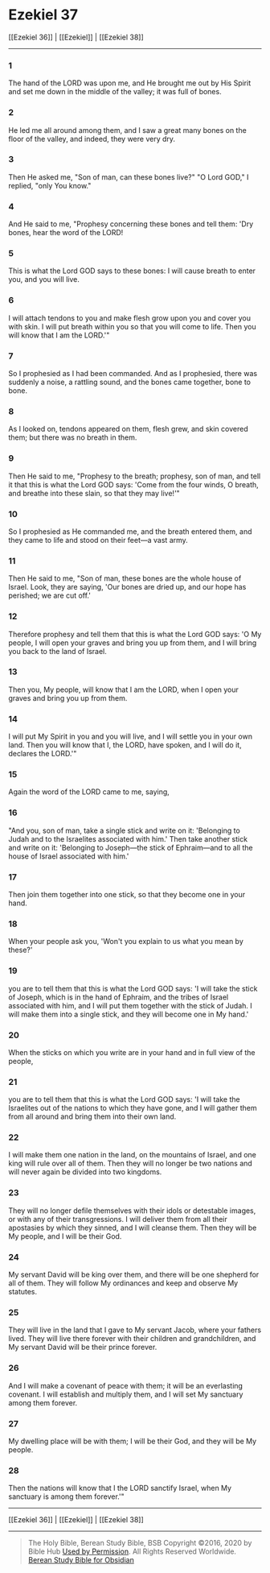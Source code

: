 # Ezekiel 37

[[Ezekiel 36]] | [[Ezekiel]] | [[Ezekiel 38]]

---

### 1
The hand of the LORD was upon me, and He brought me out by His Spirit and set me down in the middle of the valley; it was full of bones.

### 2
He led me all around among them, and I saw a great many bones on the floor of the valley, and indeed, they were very dry.

### 3
Then He asked me, "Son of man, can these bones live?" "O Lord GOD," I replied, "only You know."

### 4
And He said to me, "Prophesy concerning these bones and tell them: 'Dry bones, hear the word of the LORD!

### 5
This is what the Lord GOD says to these bones: I will cause breath to enter you, and you will live.

### 6
I will attach tendons to you and make flesh grow upon you and cover you with skin. I will put breath within you so that you will come to life. Then you will know that I am the LORD.'"

### 7
So I prophesied as I had been commanded. And as I prophesied, there was suddenly a noise, a rattling sound, and the bones came together, bone to bone.

### 8
As I looked on, tendons appeared on them, flesh grew, and skin covered them; but there was no breath in them.

### 9
Then He said to me, "Prophesy to the breath; prophesy, son of man, and tell it that this is what the Lord GOD says: 'Come from the four winds, O breath, and breathe into these slain, so that they may live!'"

### 10
So I prophesied as He commanded me, and the breath entered them, and they came to life and stood on their feet—a vast army.

### 11
Then He said to me, "Son of man, these bones are the whole house of Israel. Look, they are saying, 'Our bones are dried up, and our hope has perished; we are cut off.'

### 12
Therefore prophesy and tell them that this is what the Lord GOD says: 'O My people, I will open your graves and bring you up from them, and I will bring you back to the land of Israel.

### 13
Then you, My people, will know that I am the LORD, when I open your graves and bring you up from them.

### 14
I will put My Spirit in you and you will live, and I will settle you in your own land. Then you will know that I, the LORD, have spoken, and I will do it, declares the LORD.'"

### 15
Again the word of the LORD came to me, saying,

### 16
"And you, son of man, take a single stick and write on it: 'Belonging to Judah and to the Israelites associated with him.' Then take another stick and write on it: 'Belonging to Joseph—the stick of Ephraim—and to all the house of Israel associated with him.'

### 17
Then join them together into one stick, so that they become one in your hand.

### 18
When your people ask you, 'Won't you explain to us what you mean by these?'

### 19
you are to tell them that this is what the Lord GOD says: 'I will take the stick of Joseph, which is in the hand of Ephraim, and the tribes of Israel associated with him, and I will put them together with the stick of Judah. I will make them into a single stick, and they will become one in My hand.'

### 20
When the sticks on which you write are in your hand and in full view of the people,

### 21
you are to tell them that this is what the Lord GOD says: 'I will take the Israelites out of the nations to which they have gone, and I will gather them from all around and bring them into their own land.

### 22
I will make them one nation in the land, on the mountains of Israel, and one king will rule over all of them. Then they will no longer be two nations and will never again be divided into two kingdoms.

### 23
They will no longer defile themselves with their idols or detestable images, or with any of their transgressions. I will deliver them from all their apostasies by which they sinned, and I will cleanse them. Then they will be My people, and I will be their God.

### 24
My servant David will be king over them, and there will be one shepherd for all of them. They will follow My ordinances and keep and observe My statutes.

### 25
They will live in the land that I gave to My servant Jacob, where your fathers lived. They will live there forever with their children and grandchildren, and My servant David will be their prince forever.

### 26
And I will make a covenant of peace with them; it will be an everlasting covenant. I will establish and multiply them, and I will set My sanctuary among them forever.

### 27
My dwelling place will be with them; I will be their God, and they will be My people.

### 28
Then the nations will know that I the LORD sanctify Israel, when My sanctuary is among them forever.'"

---

[[Ezekiel 36]] | [[Ezekiel]] | [[Ezekiel 38]]

---

> The Holy Bible, Berean Study Bible, BSB
> Copyright &copy;2016, 2020 by Bible Hub
> [Used by Permission](https://berean.bible/terms.htm). All Rights Reserved Worldwide.
> [Berean Study Bible for Obsidian](https://github.com/gapmiss/berean-study-bible-for-obsidian)</small>

